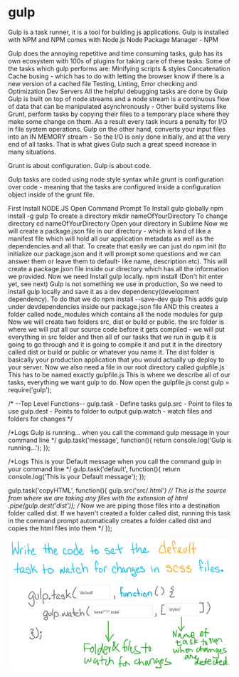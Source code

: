 # gulp
Gulp is a task runner, it is a tool for building js applications.
Gulp is installed with NPM and NPM comes with Node.js
Node Package Manager - NPM

Gulp does the annoying repetitive and time consuming tasks,
gulp has its own ecosystem with 100s of plugins for taking care of these tasks.
Some of the tasks which gulp performs are:
Minifying scripts & styles
 Concatenation
Cache busing - which has to do with letting the browser know if there is a
new version of a cached file
Testing, Linting, Error checking and Optimization
Dev Servers
All the helpful debugging tasks are done by Gulp
Gulp is built on top of node streams and a node stream is a continuous flow of data that can be manipulated asynchronously - Other build systems like Grunt, perform tasks by copying their files to a temporary place where they make some change on them. As a result every task incurs a penalty for I/O in file system operations. Gulp on the other hand, converts your input files into an IN MEMORY stream - So the I/O is only done initially, and at the very end of all tasks. That is what gives Gulp such a great speed increase in many situations.

Grunt is about configuration.
Gulp is about code.

Gulp tasks are coded using node style syntax while grunt is configuration over code - meaning that the tasks are configured inside a configuration object inside of the grunt file.

First Install NODE.JS
Open Command Prompt
To Install gulp globally
npm install -g gulp
To create a directory
mkdir nameOfYourDirectory
To change directory
cd  nameOfYourDirectory
Open your directory in Sublime
Now we will create a package.json file in our directory - which is kind of like a manifest file which will hold all our application metadata as well as the dependencies and all that.
To create that easily we can just do
npm init (to initialize our package.json and it will prompt some questions and we can answer them or leave them to default- like name, description etc).
This will create a package.json file inside our directory which has all the information we provided.
Now we need Install gulp locally.
npm install (Don't hit enter yet, see next)
Gulp is not something we use in production, So we need to install gulp locally and save it as a dev dependency(development dependency).
To do that we do
npm install --save-dev gulp
This adds gulp under devdependencies inside our package.json file AND this creates a folder called node_modules which contains all the node modules for gulp
Now we will create two folders src, dist or build or public.
the src folder is where we will put all our source code before it gets compiled - we will put everything in src folder and then all of our tasks that we run in gulp it is going to go through and it is going to compile it and put it in the directory called dist or build or public or whatever you name it. The dist folder is basically your production application that you would actually up deploy to your server.
Now we also need a file in our root directory called gulpfile.js
This has to be named exactly gulpfile.js
This is where we describe all of our tasks, everything we want gulp to do.
Now open the gulpfile.js
const gulp = require('gulp');

/*
--Top Level Functions--
gulp.task - Define tasks
gulp.src - Point to files to use
gulp.dest - Points to  folder to output
gulp.watch - watch files and folders for changes
*/

/*Logs Gulp is running... when you call the command
gulp message
in your command line */
gulp.task('message', function(){
	return console.log('Gulp is running...');
});


/*Logs This is your Default message when you call the command
gulp
in your command line */
gulp.task('default', function(){
	return console.log('This is your Default message');
});


gulp.task('copyHTML', function(){
	gulp.src('src/*.html') // This is the source from where we are taking any files with the extension of html
	.pipe(gulp.dest('dist')); /* Now we are piping those files into a destination
	folder called dist. If we haven't created a folder called dist,
	running this task in the command prompt automatically creates a folder
	called dist and copies the html files into them */
});

![Gulp Watch](gulpWatch.jpg)
